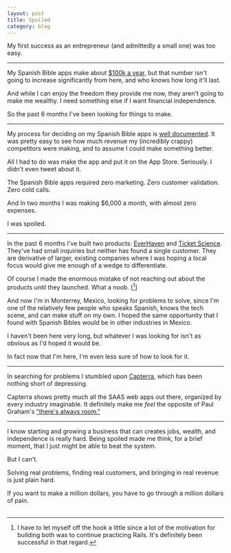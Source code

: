 ```yaml
---
layout: post
title: Spoiled
category: blog
---
```


My first success as an entrepreneur (and admittedly a small one) was too easy.

<hr>

My Spanish Bible apps make about [$100k a year](http://www.trevormckendrick.com/My-2nd-Year-in-the-App-Store/), but that number isn't going to increase significantly from here, and who knows how long it'll last.

And while I can enjoy the freedom they provide me now, they aren't going to make me wealthy. I need something else if I want financial independence.

So the past 6 months I've been looking for things to make.

<hr>

My process for deciding on my Spanish Bible apps is [well documented](http://www.trevormckendrick.com/how-to-choose-a-profitable-niche/). It was pretty easy to see how much revenue my (incredibly crappy) competitors were making, and to assume I could make something better.

All I had to do was make the app and put it on the App Store. Seriously. I didn't even tweet about it.

The Spanish Bible apps required zero marketing. Zero customer validation. Zero cold calls.

And In two months I was making $6,000 a month, with almost zero expenses.

I was spoiled.

<hr>

In the past 6 months I've built two products: [EverHaven](https://everhavenhq.com/) and [Ticket Science](https://ticketscience.com/). They've had small inquiries but neither has found a single customer. They are derivative of larger, existing companies where I was hoping a local focus would give me enough of a wedge to differentiate.

Of course I made the enormous mistake of not reaching out about the products until they launched. What a noob. [[^1]]

And now I'm in Monterrey, Mexico, looking for problems to solve, since I'm one of the relatively few people who speaks Spanish, knows the tech scene, and can make stuff on my own. I hoped the same opportunity that I found with Spanish Bibles would be in other industries in Mexico.

I haven't been here very long, but whatever I was looking for isn't as obvious as I'd hoped it would be.

In fact now that I'm here, I'm even less sure of how to look for it.

<hr>

In searching for problems I stumbled upon [Capterra](http://www.capterra.com/), which has been nothing short of depressing.

 Capterra shows pretty much all the SAAS web apps out there, organized by every industry imaginable. It definitely make me *feel* the opposite of Paul Graham's ["there's always room."](http://paulgraham.com/startuplessons.html)

<hr>

I know starting and growing a business that can creates jobs, wealth, and independence is really hard. Being spoiled made me think, for a brief moment, that I just might be able to beat the system.

But I can't. 

Solving real problems, finding real customers, and bringing in real revenue is just plain hard.

If you want to make a million dollars, you have to go through a million dollars of pain.
<br>
<br>

[^1]: I have to let myself off the hook a little since a lot of the motivation for building both was to continue practicing Rails. It's definitely been successful in that regard.
